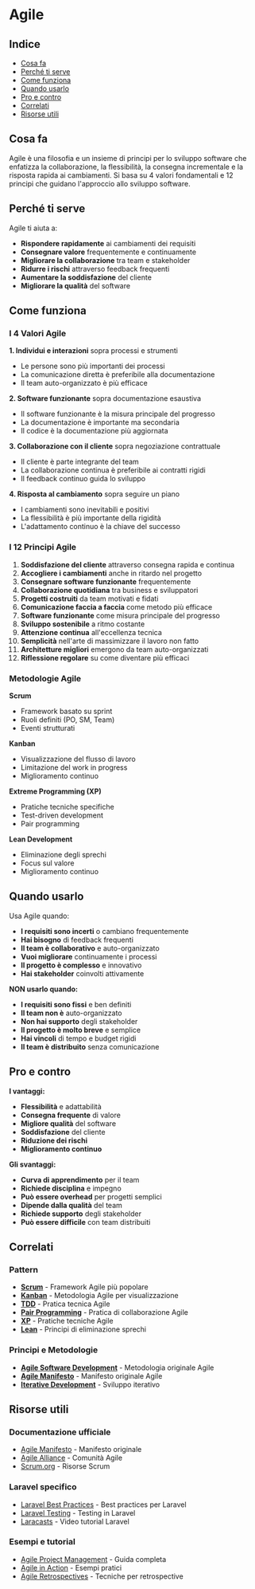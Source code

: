 # Agile

## Indice
- [Cosa fa](#cosa-fa)
- [Perché ti serve](#perché-ti-serve)
- [Come funziona](#come-funziona)
- [Quando usarlo](#quando-usarlo)
- [Pro e contro](#pro-e-contro)
- [Correlati](#correlati)
- [Risorse utili](#risorse-utili)

## Cosa fa

Agile è una filosofia e un insieme di principi per lo sviluppo software che enfatizza la collaborazione, la flessibilità, la consegna incrementale e la risposta rapida ai cambiamenti. Si basa su 4 valori fondamentali e 12 principi che guidano l'approccio allo sviluppo software.

## Perché ti serve

Agile ti aiuta a:
- **Rispondere rapidamente** ai cambiamenti dei requisiti
- **Consegnare valore** frequentemente e continuamente
- **Migliorare la collaborazione** tra team e stakeholder
- **Ridurre i rischi** attraverso feedback frequenti
- **Aumentare la soddisfazione** del cliente
- **Migliorare la qualità** del software

## Come funziona

### I 4 Valori Agile

**1. Individui e interazioni** sopra processi e strumenti
- Le persone sono più importanti dei processi
- La comunicazione diretta è preferibile alla documentazione
- Il team auto-organizzato è più efficace

**2. Software funzionante** sopra documentazione esaustiva
- Il software funzionante è la misura principale del progresso
- La documentazione è importante ma secondaria
- Il codice è la documentazione più aggiornata

**3. Collaborazione con il cliente** sopra negoziazione contrattuale
- Il cliente è parte integrante del team
- La collaborazione continua è preferibile ai contratti rigidi
- Il feedback continuo guida lo sviluppo

**4. Risposta al cambiamento** sopra seguire un piano
- I cambiamenti sono inevitabili e positivi
- La flessibilità è più importante della rigidità
- L'adattamento continuo è la chiave del successo

### I 12 Principi Agile

1. **Soddisfazione del cliente** attraverso consegna rapida e continua
2. **Accogliere i cambiamenti** anche in ritardo nel progetto
3. **Consegnare software funzionante** frequentemente
4. **Collaborazione quotidiana** tra business e sviluppatori
5. **Progetti costruiti** da team motivati e fidati
6. **Comunicazione faccia a faccia** come metodo più efficace
7. **Software funzionante** come misura principale del progresso
8. **Sviluppo sostenibile** a ritmo costante
9. **Attenzione continua** all'eccellenza tecnica
10. **Semplicità** nell'arte di massimizzare il lavoro non fatto
11. **Architetture migliori** emergono da team auto-organizzati
12. **Riflessione regolare** su come diventare più efficaci

### Metodologie Agile

**Scrum**
- Framework basato su sprint
- Ruoli definiti (PO, SM, Team)
- Eventi strutturati

**Kanban**
- Visualizzazione del flusso di lavoro
- Limitazione del work in progress
- Miglioramento continuo

**Extreme Programming (XP)**
- Pratiche tecniche specifiche
- Test-driven development
- Pair programming

**Lean Development**
- Eliminazione degli sprechi
- Focus sul valore
- Miglioramento continuo

## Quando usarlo

Usa Agile quando:
- **I requisiti sono incerti** o cambiano frequentemente
- **Hai bisogno** di feedback frequenti
- **Il team è collaborativo** e auto-organizzato
- **Vuoi migliorare** continuamente i processi
- **Il progetto è complesso** e innovativo
- **Hai stakeholder** coinvolti attivamente

**NON usarlo quando:**
- **I requisiti sono fissi** e ben definiti
- **Il team non è** auto-organizzato
- **Non hai supporto** degli stakeholder
- **Il progetto è molto breve** e semplice
- **Hai vincoli** di tempo e budget rigidi
- **Il team è distribuito** senza comunicazione

## Pro e contro

**I vantaggi:**
- **Flessibilità** e adattabilità
- **Consegna frequente** di valore
- **Migliore qualità** del software
- **Soddisfazione** del cliente
- **Riduzione dei rischi**
- **Miglioramento continuo**

**Gli svantaggi:**
- **Curva di apprendimento** per il team
- **Richiede disciplina** e impegno
- **Può essere overhead** per progetti semplici
- **Dipende dalla qualità** del team
- **Richiede supporto** degli stakeholder
- **Può essere difficile** con team distribuiti

## Correlati

### Pattern

- **[Scrum](./16-scrum/scrum.md)** - Framework Agile più popolare
- **[Kanban](./18-kanban/kanban.md)** - Metodologia Agile per visualizzazione
- **[TDD](./09-tdd/tdd.md)** - Pratica tecnica Agile
- **[Pair Programming](./14-pair-programming/pair-programming.md)** - Pratica di collaborazione Agile
- **[XP](./19-extreme-programming/extreme-programming.md)** - Pratiche tecniche Agile
- **[Lean](./20-lean-development/lean-development.md)** - Principi di eliminazione sprechi

### Principi e Metodologie

- **[Agile Software Development](https://en.wikipedia.org/wiki/Agile_software_development)** - Metodologia originale Agile
- **[Agile Manifesto](https://en.wikipedia.org/wiki/Agile_manifesto)** - Manifesto originale Agile
- **[Iterative Development](https://en.wikipedia.org/wiki/Iterative_and_incremental_development)** - Sviluppo iterativo

## Risorse utili

### Documentazione ufficiale
- [Agile Manifesto](https://agilemanifesto.org/) - Manifesto originale
- [Agile Alliance](https://www.agilealliance.org/) - Comunità Agile
- [Scrum.org](https://www.scrum.org/) - Risorse Scrum

### Laravel specifico
- [Laravel Best Practices](https://github.com/alexeymezenin/laravel-best-practices) - Best practices per Laravel
- [Laravel Testing](https://laravel.com/docs/testing) - Testing in Laravel
- [Laracasts](https://laracasts.com/) - Video tutorial Laravel

### Esempi e tutorial
- [Agile Project Management](https://www.atlassian.com/agile) - Guida completa
- [Agile in Action](https://www.agilealliance.org/agile-in-action/) - Esempi pratici
- [Agile Retrospectives](https://retrospectivewiki.org/) - Tecniche per retrospective
